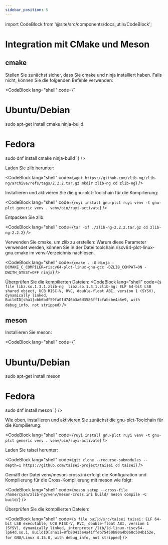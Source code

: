 ```yaml
---
sidebar_position: 5
---
```


import CodeBlock from '@site/src/components/docs_utils/CodeBlock';

# Integration mit CMake und Meson

## cmake

Stellen Sie zunächst sicher, dass Sie cmake und ninja installiert haben. Falls nicht, können Sie die folgenden Befehle verwenden:

<CodeBlock lang="shell" code={`
# Ubuntu/Debian
sudo apt-get install cmake ninja-build
# Fedora
sudo dnf install cmake ninja-build
`} />

Laden Sie zlib herunter:

<CodeBlock lang="shell" code={`
wget https://github.com/zlib-ng/zlib-ng/archive/refs/tags/2.2.2.tar.gz
mkdir zlib-ng
cd zlib-ng
`} />

Installieren und aktivieren Sie die gnu-plct-Toolchain für die Kompilierung:

<CodeBlock lang="shell" code={`
ruyi install gnu-plct
ruyi venv -t gnu-plct generic venv
. venv/bin/ruyi-activate
`} />

Entpacken Sie zlib:

<CodeBlock lang="shell" code={`
tar -xf ./zlib-ng-2.2.2.tar.gz
cd zlib-ng-2.2.2
`} />

Verwenden Sie cmake, um zlib zu erstellen:
Warum diese Parameter verwendet werden, können Sie in der Datei toolchain.riscv64-plct-linux-gnu.cmake im venv-Verzeichnis nachlesen.

<CodeBlock lang="shell" code={`
cmake . -G Ninja -DCMAKE_C_COMPILER=riscv64-plct-linux-gnu-gcc -DZLIB_COMPAT=ON -DWITH_GTEST=OFF
ninja
`} />

Überprüfen Sie die kompilierten Dateien:
<CodeBlock lang="shell" code={`
$ file libz.so.1.3.1.zlib-ng 
libz.so.1.3.1.zlib-ng: ELF 64-bit LSB shared object, UCB RISC-V, RVC, double-float ABI, version 1 (SYSV), dynamically linked, BuildID[sha1]=bb6bdf59fa0fd746b3a6d3586ff1cfabcbe4a6e9, with debug_info, not stripped
`} />

## meson

Installieren Sie meson:

<CodeBlock lang="shell" code={`
# Ubuntu/Debian
sudo apt-get install meson
# Fedora
sudo dnf install meson
`} />

Wie oben, installieren und aktivieren Sie zunächst die gnu-plct-Toolchain für die Kompilierung:

<CodeBlock lang="shell" code={`
ruyi install gnu-plct
ruyi venv -t gnu-plct generic venv
. venv/bin/ruyi-activate
`} />

Laden Sie taisei herunter:

<CodeBlock lang="shell" code={`
git clone --recurse-submodules --depth=1 https://github.com/taisei-project/taisei
cd taisei
`} />

Gemäß der Datei venv/meson-cross.ini erfolgt die Konfiguration und Kompilierung für die Cross-Kompilierung mit meson wie folgt:

<CodeBlock lang="shell" code={`
meson setup --cross-file /home/cyan/zlib-ng/venv/meson-cross.ini build/
meson compile -C build/
`} />

Überprüfen Sie die kompilierten Dateien:

<CodeBlock lang="shell" code={`
$ file build/src/taisei
taisei: ELF 64-bit LSB executable, UCB RISC-V, RVC, double-float ABI, version 1 (SYSV), dynamically linked, interpreter /lib/ld-linux-riscv64-lp64d.so.1, BuildID[sha1]=8fb80413e4a41ffeb75450b80a4b068c504b152e, for GNU/Linux 4.15.0, with debug_info, not stripped
`} />
